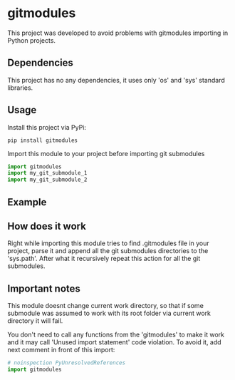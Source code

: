 # gitmodules
This project was developed to avoid problems with gitmodules importing in Python projects.

## Dependencies
This project has no any dependencies, it uses only 'os' and 'sys' standard libraries.

## Usage
Install this project via PyPi:

```
pip install gitmodules
```

Import this module to your project before importing git submodules

```python
import gitmodules
import my_git_submodule_1
import my_git_submodule_2
```

## Example


## How does it work
Right while importing this module tries to find .gitmodules file in your project, 
parse it and append all the git submodules directories to the 'sys.path'. 
After what it recursively repeat this action for all the git submodules.

## Important notes
This module doesnt change current work directory, so that if some submodule 
was assumed to work with its root folder via current work directory it will fail.

You don't need to call any functions from the 'gitmodules' to make it work and it may call
'Unused import statement' code violation. To avoid it, add next comment in front of this import:

```python
# noinspection PyUnresolvedReferences
import gitmodules 
```
